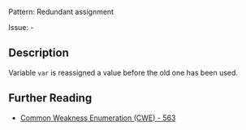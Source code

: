 Pattern: Redundant assignment

Issue: -

## Description

Variable `var` is reassigned a value before the old one has been used.

## Further Reading

* [Common Weakness Enumeration (CWE) - 563](https://cwe.mitre.org/data/definitions/563.html)